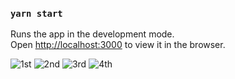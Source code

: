 

### `yarn start`

Runs the app in the development mode.\
Open [http://localhost:3000](http://localhost:3000) to view it in the browser.

![1st](https://user-images.githubusercontent.com/74046943/108624329-f9aaf800-744c-11eb-9cb0-457e1251d7b7.png)
![2nd](https://user-images.githubusercontent.com/74046943/108624330-fadc2500-744c-11eb-9d42-d273756367cb.png)
![3rd](https://user-images.githubusercontent.com/74046943/108624332-fc0d5200-744c-11eb-8f85-c1034d633042.png)
![4th](https://user-images.githubusercontent.com/74046943/108624334-fd3e7f00-744c-11eb-9521-324367a380b1.png)
